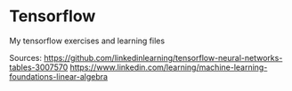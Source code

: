 # Tensorflow
My tensorflow exercises and learning files

Sources:
https://github.com/linkedinlearning/tensorflow-neural-networks-tables-3007570
https://www.linkedin.com/learning/machine-learning-foundations-linear-algebra
